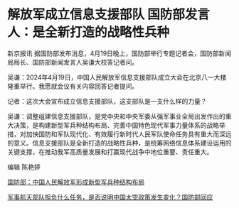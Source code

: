 # 解放军成立信息支援部队 国防部发言人：是全新打造的战略性兵种

新京报讯 据国防部发布消息，4月19日晚上，国防部举行专题记者会，国防部新闻局局长、国防部新闻发言人吴谦大校答记者问。

吴谦：2024年4月19日，中国人民解放军信息支援部队成立大会在北京八一大楼隆重举行。我愿就会议有关内容回答记者提问。

记者：这次大会宣布成立信息支援部队，这支部队是一支什么样的力量？

吴谦：调整组建信息支援部队，是党中央和中央军委从强军事业全局出发作出的重大决策，是构建新型军兵种结构布局、完善中国特色现代军事力量体系的战略举措，对加快国防和军队现代化、有效履行新时代人民军队使命任务具有重大而深远的意义。信息支援部队是全新打造的战略性兵种，是统筹网络信息体系建设运用的关键支撑，在推动我军高质量发展和打赢现代战争中地位重要、责任重大。

编辑 陈艳婷

[国防部：中国人民解放军形成新型军兵种结构布局 ](https://news.qq.com/rain/a/20240419A092H600)

[军事航天部队担负什么任务，是否说明中国太空政策发生变化？国防部回应](https://news.qq.com/rain/a/20240419A093QN00)

